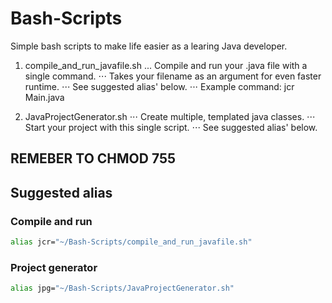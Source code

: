 # Bash-Scripts

Simple bash scripts to make life easier as a learing Java developer.

1. compile_and_run_javafile.sh
... Compile and run your .java file with a single command.
⋅⋅⋅ Takes your filename as an argument for even faster runtime.
⋅⋅⋅ See suggested alias' below.
⋅⋅⋅ Example command: jcr Main.java

2. JavaProjectGenerator.sh
⋅⋅⋅ Create multiple, templated java classes.
⋅⋅⋅ Start your project with this single script.
⋅⋅⋅ See suggested alias' below.

## __REMEBER TO CHMOD 755__


## Suggested alias
### Compile and run
```bash
alias jcr="~/Bash-Scripts/compile_and_run_javafile.sh"
```
### Project generator
```bash
alias jpg="~/Bash-Scripts/JavaProjectGenerator.sh"
```
